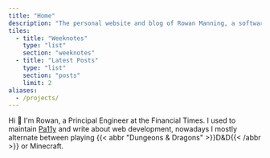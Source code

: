 ```yaml
---
title: "Home"
description: "The personal website and blog of Rowan Manning, a software engineer"
tiles:
  - title: "Weeknotes"
    type: "list"
    section: "weeknotes"
  - title: "Latest Posts"
    type: "list"
    section: "posts"
    limit: 2
aliases:
  - /projects/
---
```


Hi :wave: I'm Rowan, a Principal Engineer at the Financial Times. I used to maintain [Pa11y](https://pa11y.org/) and write about web development, nowadays I mostly alternate between playing {{< abbr "Dungeons & Dragons" >}}D&amp;D{{< /abbr >}} or Minecraft.
